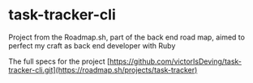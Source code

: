 # task-tracker-cli
Project from the Roadmap.sh, part of the back end road map, aimed to perfect my craft as back end developer with Ruby

The full specs for the project [https://github.com/victorIsDeving/task-tracker-cli.git](https://roadmap.sh/projects/task-tracker)

